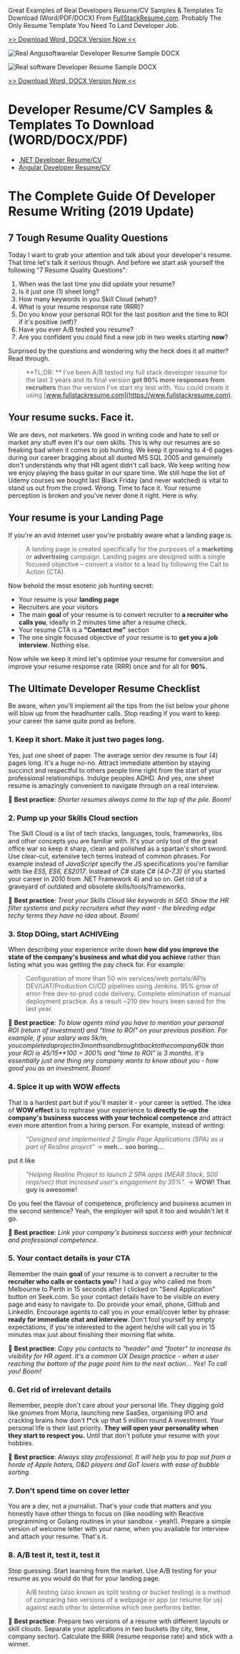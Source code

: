 Great Examples of Real Developers Resume/CV Samples & Templates To Download (Word/PDF/DOCX) From [FullStackResume.com](https://www.fullstacresume.com). Probably The Only Resume Template You Need To Land Developer Job.

[>> Download Word, DOCX Version Now <<](https://www.fullstackresume.com/blog/software-developer-resume-sample)

![Real Angusoftwarelar Developer Resume Sample DOCX](https://www.fullstackresume.com/images/software-developer-resume-template-1-lg.jpg)

![Real software Developer Resume Sample DOCX](https://www.fullstackresume.com/images/software-developer-resume-template-2-lg.jpg)

[>> Download Word, DOCX Version Now <<](https://www.fullstackresume.com/blog/software-developer-resume-sample)

# <a name='toc'>Developer Resume/CV Samples & Templates To Download (WORD/DOCX/PDF)</a>
 * [.NET Developer Resume/CV](https://github.com/aershov24/101-developer-resume-cv-templates/blob/master/net-developer-resume-sample.md)
 * [Angular Developer Resume/CV](https://github.com/aershov24/101-developer-resume-cv-templates/blob/master/angular-developer-resume-sample.md)
 
# The Complete Guide Of Developer Resume Writing (2019 Update)
 
## 7 Tough Resume Quality Questions 

Today I want to grab your attention and talk about your developer's resume. That time let's talk it serious though. And before we start ask yourself the following "7 Resume Quality Questions":

1. When was the last time you did update your resume?
2. Is it just one (1) sheet long?
3. How many keywords in you Skill Cloud (what)?
4. What is your resume response rate (RRR)?
5. Do you know your personal ROI for the last position and the time to ROI if it's positive (wtf)?
6. Have you ever A/B tested you resume?
7. Are you confident you could find a new job in two weeks starting **now**?

Surprised by the questions and wondering why the heck does it all matter? Read through.

> **TL;DR: ** I've been A/B tested my full stack developer resume for the last 3 years and its final version **got 90% more responses from recruiters** than the version I've start my test with. You could create it using [www.fullstackresume.com](https://www.fullstackresume.com).

## Your resume sucks. Face it.
We are devs, not marketers. We good in writing code and hate to sell or market any stuff even it's our own skills. This is why our resumes are so freaking bad when it comes to job hunting. We keep it growing to 4-6 pages during our career bragging about all dusted MS SQL 2005 and genuinely don't understands why that HR agent didn't call back. We keep writing how we enjoy playing the bass guitar in our spare time. We still hope the list of Udemy courses we bought last Black Friday (and never watched) is vital to stand us out from the crowd. Wrong. Time to face it. Your resume perception is broken and you've never done it right. Here is why.

## Your resume is your Landing Page
If you're an avid internet user you're probably aware what a landing page is. 

> A landing page is created specifically for the purposes of a **marketing** or **advertising** campaign. Landing pages are designed with a single focused objective – convert a visitor to a lead by following the Call to Action (CTA).

Now behold the most esoteric job hunting secret:
* Your resume is your **landing page**
* Recruiters are your visitors 
* The main **goal** of your resume is to convert recruiter to **a recruiter who calls you**, ideally in 2 minutes time after a resume check.
* Your resume CTA is a **"Contact me"** section
* The one single focused objective of your resume is to **get you a job interview**. Nothing else.

Now while we keep it mind let's optimise your resume for conversion and improve your resume response rate (RRR) once and for all for **90%**. 

## The Ultimate Developer Resume Checklist
Be aware, when you'll implement all the tips from the list below your phone will blow up from the headhunter calls. Stop reading if you want to keep your career the same quite pond as before.
### 1. Keep it short. Make it just two pages long.
Yes, just one sheet of paper. The average senior dev resume is four (4) pages long. It's a huge no-no. Attract immediate attention by staying succinct and respectful to others people time right from the start of your professional relationships. Indulge peoples ADHD. And yes, one sheet resume is amazingly convenient to navigate through on a real interview. 

🤜 **Best practice**:  *Shorter resumes always come to the top of the pile. Boom!*

### 2. Pump up your Skills Cloud section
The Skill Cloud is a list of tech stacks, languages, tools, frameworks, libs and other concepts you are familiar with. It's your only tool of the great office war so keep it sharp, clean and polished as a spartan's short sword. Use clear-cut, extensive tech terms instead of common phrases. For example instead of *JavaScript* specify the JS specifications you're familiar with like *ES5, ES6, ES2017*. Instead of *C#* state *C# (4.0-7.3)* (if you started your career in 2010 from .NET Framework 4) and so on. Get rid of a graveyard of outdated and obsolete skills/tools/frameworks.

🤜 **Best practice**: *Treat your Skills Cloud like keywords in SEO. Show the HR filter systems and picky recruiters what they want - the bleeding edge techy terms they have no idea about. Boom!*

### 3. Stop **DO**ing, start **ACHIVE**ing
When describing your experience write down **how did you improve the state of the company's business and what did you achieve** rather than listing what you was getting the pay check for. For example:

> Configuration of more than 50 win services/web portals/APIs DEV/UAT/Production CI/CD pipelines using Jenkins. 95% grow of error-free dev-to-prod code delivery. Complete elimination of manual deployment practice. As a result ~210 dev hours been saved for the last year.

🤜 **Best practice**: *To blow agents mind you have to mention your personal ROI (return of investment) and "time to ROI" on your previous position. For example, if your salary was 5$k/m, you completed a project in 3 months and brought back to the company 60$k than your ROI is 45/15**100 = 300% and "time to ROI" is 3 months. It's essentially just one thing any company wants to know about you - how good you as an investment. Boom!*

### 4. Spice it up with **WOW** effects
That is a hardest part but if you'll master it - your career is settled. The idea of **WOW effect** is to rephrase your experience to **directly tie-up the company's business success with your technical competence** and attract even more attention from a hiring person. For example, instead of writing:
> *"Designed and implemented 2 Single Page Applications (SPA) as a part of Realine project"* -> **meh... soo boring...**

put it like 

> *"Helping Realine Project to launch 2 SPA apps (MEAR Stack, 500 reqs/sec) that increased user's engagement by 35%".* -> **WOW! That guy is awesome!**

Do you feel the flavour of competence, proficiency and business acumen in the second sentence? Yeah, the employer will spot it too and wouldn't let it go.

🤜 **Best practice**: *Link your company's business success with your technical and professional competence*.

### 5. Your contact details is your CTA
Remember the main **goal** of your resume is to convert a recruiter to the **recruiter who calls or contacts you**? I had a guy who called me from Melbourne to Perth in 15 seconds after I clicked on "Send Application" button on Seek.com. So your contact details have to be visible on every page and easy to navigate to. Do provide your email, phone, Github and LinkedIn. Encourage agents to call you in your email/cover letter by phrase: **ready for immediate chat and interview**. Don't fool yourself by empty expectations, if you're interested to the agent he/she will call you in 15 minutes max just about finishing their morning flat white.

🤜 **Best practice**: *Copy you contacts to "header" and "footer" to increase its visibility for HR agent. It's a common UX Design practice - when a user reaching the bottom of the page point him to the next action... Yes! To call you! Boom!*

### 6. Get rid of irrelevant details
Remember, people don't care about your personal life. They digging gold like gnomes from Moria, launching new SaaSes, organising IPO and cracking brains how don't f*ck up that 5 million round A investment. Your personal life is their last priority. **They will open your personality when they start to respect you.** Until that don't pollute your resume with your hobbies.

🤜 **Best practice**: *Always stay professional. It will help you to pop out from a horde of Apple haters, D&D players and GoT lovers with ease of bubble sorting.*

### 7. Don't spend time on cover letter

You are a dev, not a journalist. That's your code that matters and you honestly have other things to focus on (like noodling with Reactive programming or Golang routines in your sandbox - yeah!). Prepare a simple version of welcome letter with your name, when you available for interview and attach your resume. That's it.

### 8. A/B test it, test it, test it
Stop guessing. Start learning from the market. Use A/B testing for your resume as you would do that for your landing page.
> A/B testing (also known as split testing or bucket testing) is a method of comparing two versions of a webpage or app (or resume for us) against each other to determine which one performs better.
 
🤜 **Best practice**: Prepare two versions of a resume with different layouts or skill clouds. Separate your applications in two buckets (by city, time, company sector). Calculate the RRR (resume response rate) and stick with a winner.


